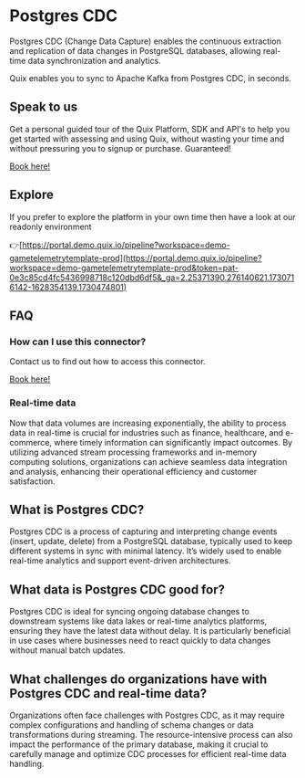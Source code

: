 <!--[tech-name]-->
# Postgres CDC

<!--[ai-blurb-about-tech]-->
Postgres CDC (Change Data Capture) enables the continuous extraction and replication of data changes in PostgreSQL databases, allowing real-time data synchronization and analytics.

Quix enables you to sync to Apache Kafka <span id="to_or_from">from</span> <span id="techname">Postgres CDC</span>, in seconds.

## Speak to us

Get a personal guided tour of the Quix Platform, SDK and API's to help you get started with assessing and using Quix, without wasting your time and without pressuring you to signup or purchase. Guaranteed!

[Book here!](https://quix.io/book-a-demo)


## Explore

If you prefer to explore the platform in your own time then have a look at our readonly environment

👉[https://portal.demo.quix.io/pipeline?workspace=demo-gametelemetrytemplate-prod](https://portal.demo.quix.io/pipeline?workspace=demo-gametelemetrytemplate-prod&token=pat-0e3c85cd4fc5436998718c120dbd6df5&_ga=2.25371390.276140621.1730716142-1628354139.1730474801)


## FAQ 

### How can I use this connector?

Contact us to find out how to access this connector.

[Book here!](https://quix.io/book-a-demo)

### Real-time data

Now that data volumes are increasing exponentially, the ability to process data in real-time is crucial for industries such as finance, healthcare, and e-commerce, where timely information can significantly impact outcomes. By utilizing advanced stream processing frameworks and in-memory computing solutions, organizations can achieve seamless data integration and analysis, enhancing their operational efficiency and customer satisfaction.

## What is <span id="techname">Postgres CDC</span>?

<!--[tech-seo-text]-->
Postgres CDC is a process of capturing and interpreting change events (insert, update, delete) from a PostgreSQL database, typically used to keep different systems in sync with minimal latency. It’s widely used to enable real-time analytics and support event-driven architectures.

## What data is <span id="techname">Postgres CDC</span> good for?

<!--[tech-data-seo-text]-->
Postgres CDC is ideal for syncing ongoing database changes to downstream systems like data lakes or real-time analytics platforms, ensuring they have the latest data without delay. It is particularly beneficial in use cases where businesses need to react quickly to data changes without manual batch updates.

## What challenges do organizations have with <span id="techname">Postgres CDC</span> and real-time data?

<!--[tech-challenges-seo-text]-->
Organizations often face challenges with Postgres CDC, as it may require complex configurations and handling of schema changes or data transformations during streaming. The resource-intensive process can also impact the performance of the primary database, making it crucial to carefully manage and optimize CDC processes for efficient real-time data handling.